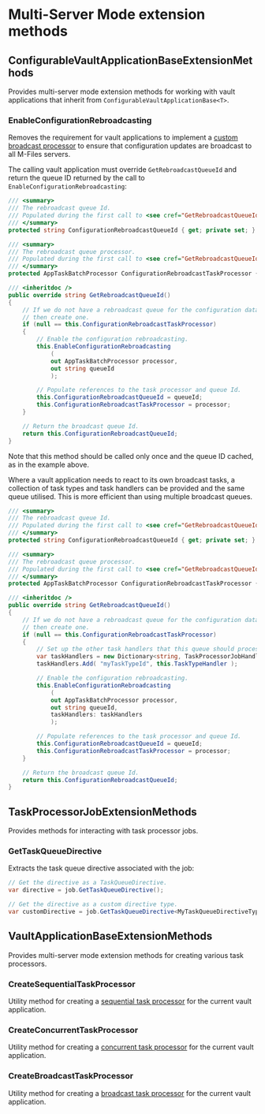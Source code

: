 ﻿# Multi-Server Mode extension methods

## ConfigurableVaultApplicationBaseExtensionMethods

Provides multi-server mode extension methods for working with vault applications that inherit from `ConfigurableVaultApplicationBase<T>`.

### EnableConfigurationRebroadcasting

Removes the requirement for vault applications to implement a [custom broadcast processor](https://developer.m-files.com/Frameworks/Vault-Application-Framework/Multi-Server-Mode/#configuration-changes) to ensure that configuration updates are broadcast to all M-Files servers.

The calling vault application must override `GetRebroadcastQueueId` and return the queue ID returned by the call to `EnableConfigurationRebroadcasting`:

```csharp
/// <summary>
/// The rebroadcast queue Id.
/// Populated during the first call to <see cref="GetRebroadcastQueueId"/>.
/// </summary>
protected string ConfigurationRebroadcastQueueId { get; private set; }

/// <summary>
/// The rebroadcast queue processor.
/// Populated during the first call to <see cref="GetRebroadcastQueueId"/>.
/// </summary>
protected AppTaskBatchProcessor ConfigurationRebroadcastTaskProcessor { get; private set; }

/// <inheritdoc />
public override string GetRebroadcastQueueId()
{
	// If we do not have a rebroadcast queue for the configuration data
	// then create one.
	if (null == this.ConfigurationRebroadcastTaskProcessor)
	{
		// Enable the configuration rebroadcasting.
		this.EnableConfigurationRebroadcasting
			(
			out AppTaskBatchProcessor processor,
			out string queueId
			);

		// Populate references to the task processor and queue Id.
		this.ConfigurationRebroadcastQueueId = queueId;
		this.ConfigurationRebroadcastTaskProcessor = processor;
	}

	// Return the broadcast queue Id.
	return this.ConfigurationRebroadcastQueueId;
}
```

Note that this method should be called only once and the queue ID cached, as in the example above.

Where a vault application needs to react to its own broadcast tasks, a collection of task types and task handlers can be provided and the same queue utilised.  This is more efficient than using multiple broadcast queues.

```csharp
/// <summary>
/// The rebroadcast queue Id.
/// Populated during the first call to <see cref="GetRebroadcastQueueId"/>.
/// </summary>
protected string ConfigurationRebroadcastQueueId { get; private set; }

/// <summary>
/// The rebroadcast queue processor.
/// Populated during the first call to <see cref="GetRebroadcastQueueId"/>.
/// </summary>
protected AppTaskBatchProcessor ConfigurationRebroadcastTaskProcessor { get; private set; }

/// <inheritdoc />
public override string GetRebroadcastQueueId()
{
	// If we do not have a rebroadcast queue for the configuration data
	// then create one.
	if (null == this.ConfigurationRebroadcastTaskProcessor)
	{
		// Set up the other task handlers that this queue should process.
		var taskHandlers = new Dictionary<string, TaskProcessorJobHandler>();
		taskHandlers.Add( "myTaskTypeId", this.TaskTypeHandler );

		// Enable the configuration rebroadcasting.
		this.EnableConfigurationRebroadcasting
			(
			out AppTaskBatchProcessor processor,
			out string queueId,
			taskHandlers: taskHandlers
			);

		// Populate references to the task processor and queue Id.
		this.ConfigurationRebroadcastQueueId = queueId;
		this.ConfigurationRebroadcastTaskProcessor = processor;
	}

	// Return the broadcast queue Id.
	return this.ConfigurationRebroadcastQueueId;
}
```

## TaskProcessorJobExtensionMethods

Provides methods for interacting with task processor jobs.

### GetTaskQueueDirective

Extracts the task queue directive associated with the job:

```csharp
// Get the directive as a TaskQueueDirective.
var directive = job.GetTaskQueueDirective();

// Get the directive as a custom directive type.
var customDirective = job.GetTaskQueueDirective<MyTaskQueueDirectiveType>();
```

## VaultApplicationBaseExtensionMethods

Provides multi-server mode extension methods for creating various task processors.

### CreateSequentialTaskProcessor

Utility method for creating a [sequential task processor](https://developer.m-files.com/Frameworks/Vault-Application-Framework/Multi-Server-Mode/Task-Queues/Sequential/) for the current vault application.

### CreateConcurrentTaskProcessor

Utility method for creating a [concurrent task processor](https://developer.m-files.com/Frameworks/Vault-Application-Framework/Multi-Server-Mode/Task-Queues/Concurrent/) for the current vault application.

### CreateBroadcastTaskProcessor

Utility method for creating a [broadcast task processor](https://developer.m-files.com/Frameworks/Vault-Application-Framework/Multi-Server-Mode/Task-Queues/Broadcast/) for the current vault application.
